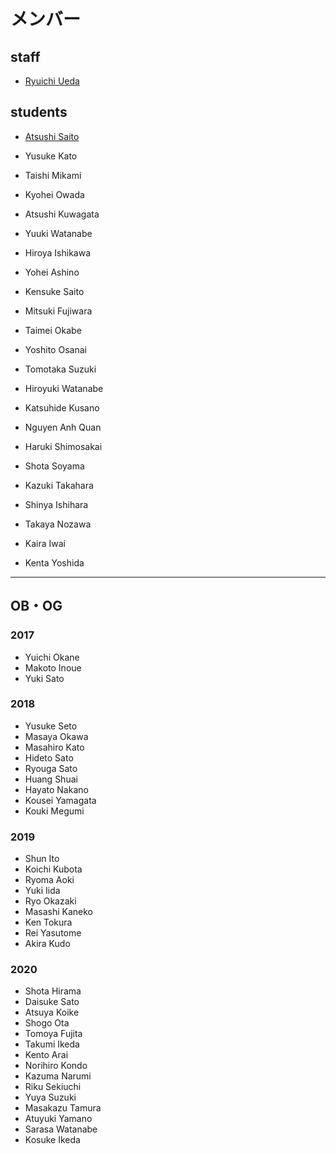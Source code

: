# メンバー

<h2>staff</h2>
<ul>
 	<li id="ryuichiueda"><a href="https://lab.ueda.tech/?page_id=42">Ryuichi Ueda</a></li>
</ul>

## students

* <a href="http://www.asrobot.me/">Atsushi Saito</a>

* Yusuke Kato

* Taishi Mikami
* Kyohei Owada
* Atsushi Kuwagata
* Yuuki Watanabe
* Hiroya Ishikawa
* Yohei Ashino
* Kensuke Saito
* Mitsuki Fujiwara

* Taimei Okabe
* Yoshito Osanai
* Tomotaka Suzuki
* Hiroyuki Watanabe
* Katsuhide Kusano
* Nguyen Anh Quan
* Haruki Shimosakai
* Shota Soyama
* Kazuki Takahara
* Shinya Ishihara
* Takaya Nozawa
* Kaira Iwai
* Kenta Yoshida

<hr />

## OB・OG

### 2017

* Yuichi Okane
* Makoto Inoue
* Yuki Sato

### 2018

* Yusuke Seto
* Masaya Okawa
* Masahiro Kato
* Hideto Sato
* Ryouga Sato
* Huang Shuai
* Hayato Nakano
* Kousei Yamagata
* Kouki Megumi

### 2019

* Shun Ito
* Koichi Kubota
* Ryoma Aoki
* Yuki Iida
* Ryo Okazaki
* Masashi Kaneko
* Ken Tokura
* Rei Yasutome
* Akira Kudo

### 2020

* Shota Hirama
* Daisuke Sato
* Atsuya Koike
* Shogo Ota
* Tomoya Fujita
* Takumi Ikeda
* Kento Arai
* Norihiro Kondo
* Kazuma Narumi
* Riku Sekiuchi
* Yuya Suzuki
* Masakazu Tamura
* Atuyuki Yamano
* Sarasa Watanabe
* Kosuke Ikeda

